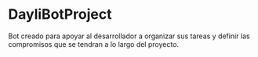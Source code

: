 # DayliBotProject
 Bot creado para apoyar al desarrollador a organizar sus tareas y definir las compromisos que se tendran a lo largo del proyecto.
